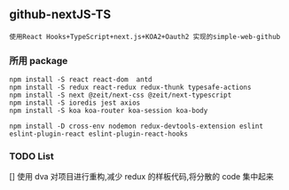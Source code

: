 ## github-nextJS-TS

    使用React Hooks+TypeScript+next.js+KOA2+Oauth2 实现的simple-web-github

### 所用 package

    npm install -S react react-dom  antd
    npm install -S redux react-redux redux-thunk typesafe-actions
    npm install -S next @zeit/next-css @zeit/next-typescript
    npm install -S ioredis jest axios
    npm install -S koa koa-router koa-session koa-body

    npm install -D cross-env nodemon redux-devtools-extension eslint eslint-plugin-react eslint-plugin-react-hooks

### TODO List

[] 使用 dva 对项目进行重构,减少 redux 的样板代码,将分散的 code 集中起来
